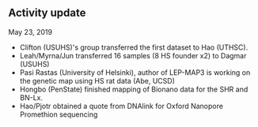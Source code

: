 
## Activity update

May 23, 2019

* Clifton  (USUHS)'s group transferred the first dataset to Hao (UTHSC).
* Leah/Myrna/Jun transferred 16 samples (8 HS founder x2) to Dagmar (USUHS)
* Pasi Rastas (University of Helsinki), author of LEP-MAP3 is working on the genetic map using HS rat data (Abe, UCSD)  
* Hongbo (PenState) finished mapping of Bionano data for the SHR and BN-Lx. 
* Hao/Pjotr obtained a quote from DNAlink for Oxford Nanopore Promethion sequencing  



